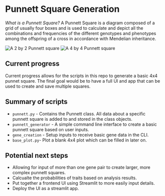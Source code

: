 # Punnett Square Generation
_What is a Punnett Square?_ A Punnett Square is a diagram composed of a grid of usually four boxes and is used to calculate and depict all the combinations and frequencies of the different genotypes and phenotypes among the offspring of a cross in accordance with Mendelian inheritance.

![A 2 by 2 Punnett square]("images/example_square1.jpg")
![A 4 by 4 Punnett square]("images/example_square2.jpg")

## Current progress
Current progress allows for the scripts in this repo to generate a basic 4x4 punnet square. The final goal would be to have a full UI and app that can be used to create and save multiple squares.

## Summary of scripts
- `punnett.py` - Contains the Punnett class. All data about a specific punnett square is added to and stored in the class objects.
- `punnett_generator` - A simple command line interface to create a basic punnett square based on user inputs.
- `gene_creation` - Setup inputs to receive basic gene data in the CLI.
- `base_plot.py`- Plot a blank 4x4 plot which can be filled in later on.

## Potential next steps
- Allowing for input of more than one gene pair to create larger, more complex punnett squares.
- Calcualte the probabilities of traits based on analysis results.
- Put together a frontend UI using Streamlit to more easily input details.
- Deploy the UI as a streamlit app.
